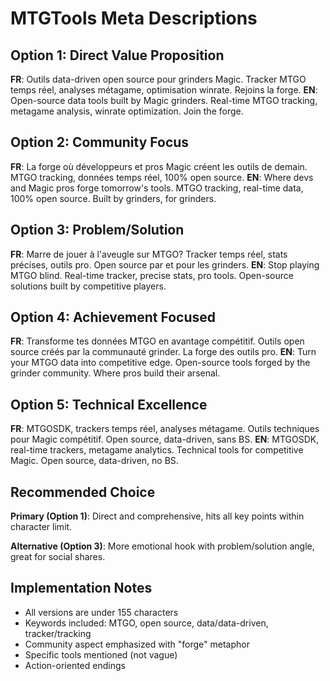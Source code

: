 # MTGTools Meta Descriptions

## Option 1: Direct Value Proposition
**FR**: Outils data-driven open source pour grinders Magic. Tracker MTGO temps réel, analyses métagame, optimisation winrate. Rejoins la forge.
**EN**: Open-source data tools built by Magic grinders. Real-time MTGO tracking, metagame analysis, winrate optimization. Join the forge.

## Option 2: Community Focus
**FR**: La forge où développeurs et pros Magic créent les outils de demain. MTGO tracking, données temps réel, 100% open source.
**EN**: Where devs and Magic pros forge tomorrow's tools. MTGO tracking, real-time data, 100% open source. Built by grinders, for grinders.

## Option 3: Problem/Solution
**FR**: Marre de jouer à l'aveugle sur MTGO? Tracker temps réel, stats précises, outils pro. Open source par et pour les grinders.
**EN**: Stop playing MTGO blind. Real-time tracker, precise stats, pro tools. Open-source solutions built by competitive players.

## Option 4: Achievement Focused
**FR**: Transforme tes données MTGO en avantage compétitif. Outils open source créés par la communauté grinder. La forge des outils pro.
**EN**: Turn your MTGO data into competitive edge. Open-source tools forged by the grinder community. Where pros build their arsenal.

## Option 5: Technical Excellence
**FR**: MTGOSDK, trackers temps réel, analyses métagame. Outils techniques pour Magic compétitif. Open source, data-driven, sans BS.
**EN**: MTGOSDK, real-time trackers, metagame analytics. Technical tools for competitive Magic. Open source, data-driven, no BS.

## Recommended Choice

**Primary (Option 1)**: Direct and comprehensive, hits all key points within character limit.

**Alternative (Option 3)**: More emotional hook with problem/solution angle, great for social shares.

## Implementation Notes
- All versions are under 155 characters
- Keywords included: MTGO, open source, data/data-driven, tracker/tracking
- Community aspect emphasized with "forge" metaphor
- Specific tools mentioned (not vague)
- Action-oriented endings